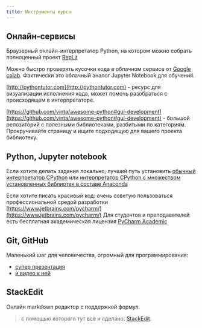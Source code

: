 ```yaml
---
title: Инструменты курса
---
```


## Онлайн-сервисы

Браузерный онлайн-интерпретатор Python, на котором можно собрать полноценный проект [Repl.it](https://repl.it/languages/python3)

Можно быстро проверять кусочки кода в облачном сервисе от [Google colab](https://colab.research.google.com/notebooks/intro.ipynb#recent=true). Фактически это облачный аналог Jupyter Notebook для обучения.

[http://pythontutor.com](http://pythontutor.com) - ресурс для визуализации исполнения кода, может помочь разобраться с происходящем в интерпретаторе.

[https://github.com/vinta/awesome-python#gui-development](https://github.com/vinta/awesome-python#gui-development) - большой репозиторий с полезными библиотеками, разбитыми по категориям. Прокручивайте страницу и ищите подходящую для вашего проекта библиотеку.

## Python, Jupyter notebook

Если хотите делать задания локально, лучший путь установить [обычный интерпретатор CPython](https://www.python.org/downloads/) или [интерпретатор CPython с множеством установленных библиотек в составе Anaconda](https://anaconda.org/)

Если хотите писать красивый код: очень советую пользоваться профессиональной средой разработки [https://www.jetbrains.com/pycharm/](https://www.jetbrains.com/pycharm/) 
Для студентов и преподавателей есть бесплатная академическая лицензия [PyCharm Academic](https://www.jetbrains.com/community/education/#students) 

## Git, GitHub
Маленький шаг для человечества, огромный для программирования:
* [cупер презентация](https://amueller.github.io/COMS4995-s19/slides/aml-02-python-git-testing/)
* [и видео к ней](https://youtu.be/EPVwnG-n4B0)

## StackEdit
Онлайн markdown редактор с поддержкой формул.

> с помощью которого тут всё и сделано: [StackEdit](https://stackedit.io/).
